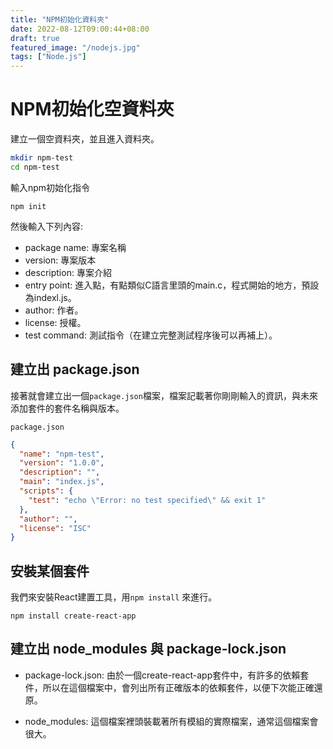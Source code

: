 ```yaml
---
title: "NPM初始化資料夾"
date: 2022-08-12T09:00:44+08:00
draft: true
featured_image: "/nodejs.jpg"
tags: ["Node.js"]
---
```


# NPM初始化空資料夾

建立一個空資料夾，並且進入資料夾。

```bash
mkdir npm-test
cd npm-test
```

輸入npm初始化指令

```npm
npm init
```

然後輸入下列內容:

* package name: 專案名稱
* version: 專案版本
* description: 專案介紹
* entry point: 進入點，有點類似C語言里頭的main.c，程式開始的地方，預設為indexl.js。
* author: 作者。
* license: 授權。
* test command: 測試指令（在建立完整測試程序後可以再補上）。

## 建立出 package.json

接著就會建立出一個`package.json`檔案，檔案記載著你剛剛輸入的資訊，與未來添加套件的套件名稱與版本。

`package.json`

```json
{
  "name": "npm-test",
  "version": "1.0.0",
  "description": "",
  "main": "index.js",
  "scripts": {
    "test": "echo \"Error: no test specified\" && exit 1"
  },
  "author": "",
  "license": "ISC"
}
```

## 安裝某個套件

我們來安裝React建置工具，用`npm install` 來進行。

```npm 
npm install create-react-app
```

## 建立出 node_modules 與 package-lock.json

* package-lock.json:
       由於一個create-react-app套件中，有許多的依賴套件，所以在這個檔案中，會列出所有正確版本的依賴套件，以便下次能正確還原。

* node_modules:
       這個檔案裡頭裝載著所有模組的實際檔案，通常這個檔案會很大。


